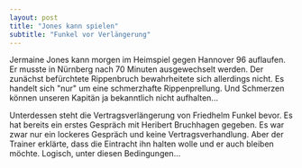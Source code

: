 ```yaml
---
layout: post
title: "Jones kann spielen"
subtitle: "Funkel vor Verlängerung"
---
```


Jermaine Jones kann morgen im  Heimspiel gegen Hannover 96 auflaufen. Er musste in Nürnberg nach 70 Minuten ausgewechselt werden. Der zunächst befürchtete Rippenbruch bewahrheitete sich allerdings nicht. Es handelt sich "nur" um eine schmerzhafte Rippenprellung. Und Schmerzen können unseren Kapitän ja bekanntlich nicht aufhalten...

Unterdessen steht die Vertragsverlängerung von Friedhelm Funkel bevor. Es hat bereits ein erstes Gespräch mit Heribert Bruchhagen gegeben. Es war zwar nur ein lockeres Gespräch und keine Vertragsverhandlung. Aber der Trainer erklärte, dass die Eintracht ihn halten wolle und er auch bleiben möchte. Logisch, unter diesen Bedingungen...
